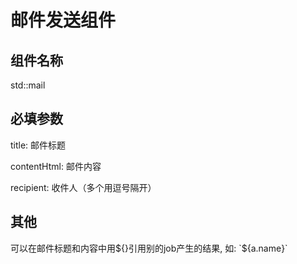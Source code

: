 <!--
 Copyright (c) 2019, Xiaomi, Inc.  All rights reserved.
 This source code is licensed under the Apache License Version 2.0, which
 can be found in the LICENSE file in the root directory of this source tree.
-->

# 邮件发送组件

## 组件名称

std::mail

## 必填参数

title: 邮件标题

contentHtml: 邮件内容

recipient: 收件人（多个用逗号隔开）

## 其他

可以在邮件标题和内容中用${}引用别的job产生的结果, 如: `${a.name}`
